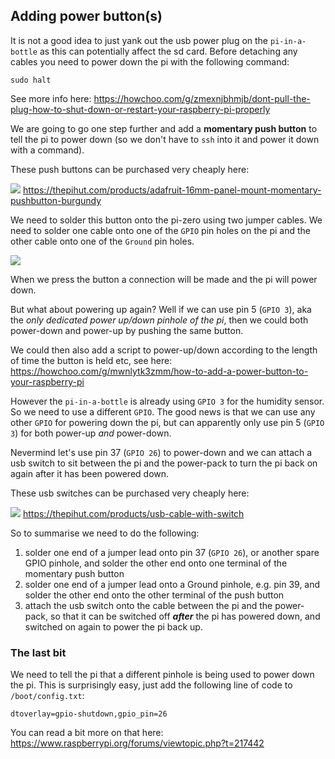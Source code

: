 ## Adding power button(s)

It is not a good idea to just yank out the usb power plug on the `pi-in-a-bottle` as this can potentially affect the sd card. Before detaching any cables you need to power down the pi with the following command:

```
sudo halt
```

See more info here: <https://howchoo.com/g/zmexnjbhmjb/dont-pull-the-plug-how-to-shut-down-or-restart-your-raspberry-pi-properly>

We are going to go one step further and add a **momentary push button** to tell the pi to power down (so we don't have to `ssh` into it and power it down with a command).

These push buttons can be purchased very cheaply here:

![](https://cdn.shopify.com/s/files/1/0176/3274/products/1503-06_1024x1024.jpg?v=1546149378)
<https://thepihut.com/products/adafruit-16mm-panel-mount-momentary-pushbutton-burgundy>

We need to solder this button onto the pi-zero using two jumper cables. We need to solder one cable onto one of the `GPIO` pin holes on the pi and the other cable onto one of the `Ground` pin holes. 

![](https://i0.wp.com/opensourceforu.com/wp-content/uploads/2017/06/Figure-1-Raspberry-Pi-pinout-diagram.jpg)

When we press the button a connection will be made and the pi will power down.

But what about powering up again? Well if we can use pin 5 (`GPIO 3`), aka the _only dedicated power up/down pinhole of the pi_, then we could both power-down and power-up by pushing the same button. 

We could then also add a script to power-up/down according to the length of time the button is held etc, see here: <https://howchoo.com/g/mwnlytk3zmm/how-to-add-a-power-button-to-your-raspberry-pi>

However the `pi-in-a-bottle` is already using `GPIO 3` for the humidity sensor. So we need to use a different `GPIO`. The good news is that we can use any other `GPIO` for powering down the pi, but can apparently only use pin 5 (`GPIO 3`) for both power-up _and_ power-down.

Nevermind let's use pin 37 (`GPIO 26`) to power-down and we can attach a usb switch to sit between the pi and the power-pack to turn the pi back on again after it has been powered down.

These usb switches can be purchased very cheaply here:

![](https://cdn.shopify.com/s/files/1/0176/3274/products/100290_1024x1024.jpg?v=1542644765)
<https://thepihut.com/products/usb-cable-with-switch>


So to summarise we need to do the following:

1. solder one end of a jumper lead onto pin 37 (`GPIO 26`), or another spare GPIO pinhole, and solder the other end onto one terminal of the momentary push button
2. solder one end of a jumper lead onto a Ground pinhole, e.g. pin 39, and solder the other end onto the other terminal of the push button
3. attach the usb switch onto the cable between the pi and the power-pack, so that it can be switched off _**after**_ the pi has powered down, and switched on again to power the pi back up.

### The last bit

We need to tell the pi that a different pinhole is being used to power down the pi. This is surprisingly easy, just add the following line of code to `/boot/config.txt`:

```
dtoverlay=gpio-shutdown,gpio_pin=26
```

You can read a bit more on that here:
<https://www.raspberrypi.org/forums/viewtopic.php?t=217442>
